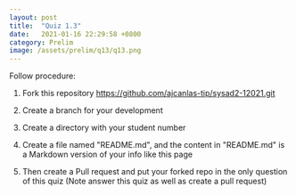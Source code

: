 ```yaml
---
layout: post
title:  "Quiz 1.3"
date:   2021-01-16 22:29:58 +0800
category: Prelim
image: /assets/prelim/q13/q13.png
---
```

Follow procedure:
1. Fork this repository https://github.com/ajcanlas-tip/sysad2-12021.git

2. Create a branch for your development

3. Create a directory with your student number

4. Create a file named "README.md", and the content in "README.md" is a Markdown version of your info like this page

5. Then create a Pull request and put your forked repo in the only question of this quiz (Note answer this quiz as well as create a pull request)
